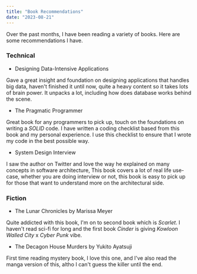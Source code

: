 ```yaml
---
title: "Book Recommendations"
date: "2023-08-21"
---
```


Over the past months, I have been reading a variety of books. Here are some recommendations I have.

### Technical

- Designing Data-Intensive Applications

Gave a great insight and foundation on designing applications that handles big data, haven't finished it until now, quite a heavy content so it takes lots of brain power. It unpacks a lot, including how does database works behind the scene.

- The Pragmatic Programmer

Great book for any programmers to pick up, touch on the foundations on writing a _SOLID_ code. I have written a coding checklist based from this book and my personal experience. I use this checklist to ensure that I wrote my code in the best possible way.

- System Design Interview

I saw the author on Twitter and love the way he explained on many concepts in software architecture, This book covers a lot of real life use-case, whether you are doing interview or not, this book is easy to pick up for those that want to understand more on the architectural side.

### Fiction

- The Lunar Chronicles by Marissa Meyer

Quite addicted with this book, I'm on to second book which is _Scarlet_. I haven't read sci-fi for long and the first book _Cinder_ is giving _Kowloon Walled City_ x _Cyber Punk_ vibe.

- The Decagon House Murders by Yukito Ayatsuji

First time reading mystery book, I love this one, and I've also read the manga version of this, altho I can't guess the killer until the end.
